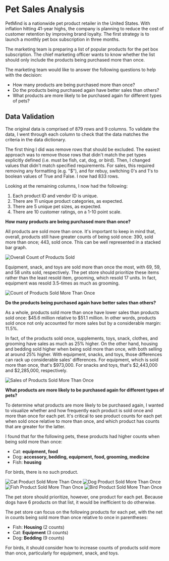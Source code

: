 # Pet Sales Analysis

PetMind is a nationwide pet product retailer in the United States. With inflation hitting 41-year highs, the company is planning to reduce the cost of customer retention by improving brand loyalty. The first strategy is to launch a monthly pet box subscription in three months.

The marketing team is preparing a list of popular products for the pet box subscription. The chief marketing officer wants to know whether the list should only include the products being purchased more than once.


The marketing team would like to answer the following questions to help with the decision:

- How many products are being purchased more than once?
- Do the products being purchased again have better sales than others?
- What products are more likely to be purchased again for different types of pets?

## **Data Validation**

The original data is comprised of 879 rows and 9 columns. To validate the data, I went through each column to check that the data matches the criteria in the data dictionary.

The first thing I did was remove rows that should be excluded. The easiest approach was to remove those rows that didn't match the pet types explicitly defined (i.e. must be fish, cat, dog, or bird). Then, I changed values that didn't match specified requirements. For sales, this required removing any formatting (e.g. "$"), and for rebuy, switching 0's and 1's to boolean values of True and False. I now had 833 rows. 

Looking at the remaining columns, I now had the following:

1. Each product ID and vendor ID is unique.
2. There are 11 unique product categories, as expected.
3. There are 5 unique pet sizes, as expected.
4. There are 10 customer ratings, on a 1-10 point scale.

**How many products are being purchased more than once?**

All products are sold more than once. It's important to keep in mind that, overall, products still have greater counts of being sold once: 390, sold more than once; 443, sold once. This can be well represented in a stacked bar graph.

![Overall Count of Products Sold](https://github.com/add0794/pet_sales_analysis/blob/1843b26c4f6c35367da35b92b88ad9e7fb02f450/output_1.png)

Equipment, snack, and toys are sold more than once the most, with 69, 59, and 58 units sold, respectively. The pet store should prioritize these items rather than the least resold item, grooming, which resold 17 units. In fact, equipment was resold 3.5-times as much as grooming.

![Count of Products Sold More Than Once](https://github.com/add0794/pet_sales_analysis/blob/1843b26c4f6c35367da35b92b88ad9e7fb02f450/output_2.png)

**Do the products being purchased again have better sales than others?**

As a whole, products sold more than once have lower sales than products sold once: &dollar;45.6 million relative to &dollar;51.1 million. In other words, products sold once not only accounted for more sales but by a considerable margin: 11.5%.

In fact, of the products sold once, supplements, toys, snack, clothes, and grooming have sales as much as 25% higher. On the other hand, housing and bedding sold higher when being sold more than once, with both selling at around 25% higher. With equipment, snacks, and toys, those differences can rack up considerable sales' differences. For equipment, which is sold more than once, that's &dollar;973,000. For snacks and toys, that's &dollar;2,443,000 and &dollar;2,285,000, respectively.

![Sales of Products Sold More Than Once](https://github.com/add0794/pet_sales_analysis/blob/1843b26c4f6c35367da35b92b88ad9e7fb02f450/output_3.png)

**What products are more likely to be purchased again for different types of pets?**

To determine what products are more likely to be purchased again, I wanted to visualize whether and how frequently each product is sold once and more than once for each pet. It's critical to see product counts for each pet when sold once relative to more than once, and which product has counts that are greater for the latter. 

I found that for the following pets, these products had higher counts when being sold more than once:

- Cat: **equipment, food**
- Dog: **accessory, bedding, equipment, food, grooming, medicine**
- Fish: **housing**

For birds, there is no such product.

![Cat Product Sold More Than Once](https://github.com/add0794/pet_sales_analysis/blob/main/output_4.png)
![Dog Product Sold More Than Once](https://github.com/add0794/pet_sales_analysis/blob/main/output_5.png)
![Fish Product Sold More Than Once](https://github.com/add0794/pet_sales_analysis/blob/1843b26c4f6c35367da35b92b88ad9e7fb02f450/output_6.png)
![Bird Product Sold More Than Once](https://github.com/add0794/pet_sales_analysis/blob/1843b26c4f6c35367da35b92b88ad9e7fb02f450/output_7.png)

The pet store should prioritize, however, one product for each pet. Because dogs have 6 products on that list, it would be inefficient to do otherwise.

The pet store can focus on the following products for each pet, with the net in counts being sold more than once relative to once in parentheses:

- Fish: **Housing** (2 counts)
- Cat: **Equipment** (3 counts)
- Dog: **Bedding** (9 counts)

For birds, it should consider how to increase counts of products sold more than once, particularly for equipment, snack, and toys.

